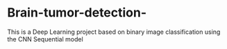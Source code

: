 # Brain-tumor-detection-
This is  a Deep Learning project based on binary image classification using the CNN Sequential model 
